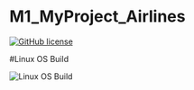 # M1_MyProject_Airlines

[![GitHub license](https://img.shields.io/github/license/khalilshaik/M1_MyProject_Airlines)](https://github.com/khalilshaik/M1_MyProject_Airlines/blob/main/LICENSE)

#Linux OS Build 

![Linux OS Build](https://img.shields.io/badge/Linux%20OS%20-Passing-green)

